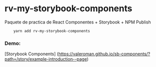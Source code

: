 # rv-my-storybook-components

Paquete de practica de React Componentes + Storybook + NPM Publish

```
    yarn add rv-my-storybook-components

```

### Demo:
[Storybook Components] (https://valeroman.github.io/sb-components/?path=/story/example-introduction--page)